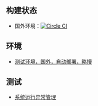 ## 构建状态 ##

* 国外环境：[![Circle CI](https://circleci.com/gh/xqliu/visualsbest.svg?style=svg)](https://circleci.com/gh/xqliu/visualsbest)

## 环境 ##

* [测试环境，国外，自动部署，略慢](http://visualsbest.herokuapp.com)

## 测试 ##

* [系统运行异常管理](https://rollbar.com/xqliu/visualsbest/)